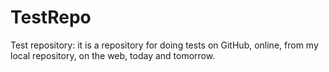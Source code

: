 TestRepo
========

Test repository: it is a repository for doing tests on GitHub, online, from my local repository, 
on the web, today and tomorrow.
